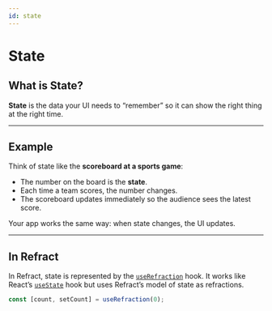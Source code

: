 ```yaml
---
id: state
---
```


# State

## What is State?

**State** is the data your UI needs to “remember” so it can show the right thing at the right time.

---

## Example

Think of state like the **scoreboard at a sports game**:

- The number on the board is the **state**.
- Each time a team scores, the number changes.
- The scoreboard updates immediately so the audience sees the latest score.

Your app works the same way: when state changes, the UI updates.

---

## In Refract

In Refract, state is represented by the [`useRefraction`](/docs/api/useRefraction.md) hook. It works like React’s [`useState`](https://react.dev/reference/react/useState) hook but uses Refract’s model of state as refractions.

```js
const [count, setCount] = useRefraction(0);
```
